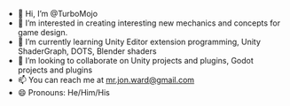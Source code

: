 - 👋 Hi, I’m @TurboMojo
- 👀 I’m interested in creating interesting new mechanics and concepts for game design.
- 🌱 I’m currently learning Unity Editor extension programming, Unity ShaderGraph, DOTS, Blender shaders
- 💞️ I’m looking to collaborate on Unity projects and plugins, Godot projects and plugins
- 📫 You can reach me at mr.jon.ward@gmail.com
- 😄 Pronouns: He/Him/His

<!---
TurboMojo/TurboMojo is a ✨ special ✨ repository because its `README.md` (this file) appears on your GitHub profile.
You can click the Preview link to take a look at your changes.
--->
